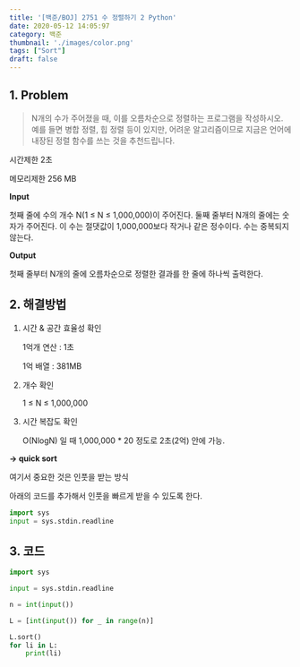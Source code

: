 ```yaml
---
title: '[백준/BOJ] 2751 수 정렬하기 2 Python'
date: 2020-05-12 14:05:97
category: 백준
thumbnail: './images/color.png'
tags: ["Sort"]
draft: false
---
```


## 1. Problem <br>
> N개의 수가 주어졌을 때, 이를 오름차순으로 정렬하는 프로그램을 작성하시오. 예를 들면 병합 정렬, 힙 정렬 등이 있지만, 어려운 알고리즘이므로 지금은 언어에 내장된 정렬 함수를 쓰는 것을 추천드립니다.

시간제한 2초

메모리제한 256 MB

**Input**

첫째 줄에 수의 개수 N(1 ≤ N ≤ 1,000,000)이 주어진다. 둘째 줄부터 N개의 줄에는 숫자가 주어진다. 이 수는 절댓값이 1,000,000보다 작거나 같은 정수이다. 수는 중복되지 않는다.

**Output**

첫째 줄부터 N개의 줄에 오름차순으로 정렬한 결과를 한 줄에 하나씩 출력한다.


## 2. 해결방법

1. 시간 & 공간 효율성 확인

    1억개 연산 : 1초

    1억 배열 : 381MB

2. 개수 확인

    1 ≤ N ≤ 1,000,000

3. 시간 복잡도 확인

    O(NlogN) 일 때 1,000,000 * 20 정도로 2초(2억) 안에 가능.

**-> quick sort**

여기서 중요한 것은 인풋을 받는 방식

아래의 코드를 추가해서 인풋을 빠르게 받을 수 있도록 한다.

```python
import sys
input = sys.stdin.readline
```
    

## 3. 코드
```python
import sys

input = sys.stdin.readline

n = int(input())

L = [int(input()) for _ in range(n)]

L.sort()
for li in L:
    print(li)
```